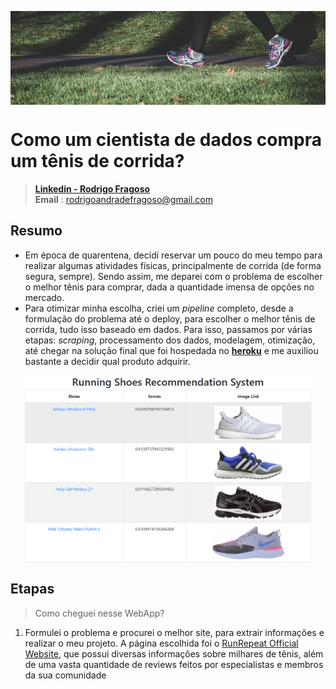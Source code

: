 <a href="https://como-um-ds-compra-um-tenis.herokuapp.com/"><img src="deploy/static/images/corrida.jpg" title="Running Shoes" alt="Running Shoes" height="150" align="center"  ></a>

# Como um cientista de dados compra um tênis de corrida?
> [**Linkedin - Rodrigo Fragoso**](https://www.linkedin.com/in/rodrigo-a-fragoso/) <br/>
> **Email** : rodrigoandradefragoso@gmail.com <br/>

## Resumo

* Em época de quarentena, decidi reservar um pouco do meu tempo para realizar algumas atividades físicas, principalmente de corrida (de forma segura, sempre). Sendo assim, me deparei com o problema de escolher o melhor tênis para comprar, dada a quantidade imensa de opções no mercado.
* Para otimizar minha escolha, criei um *pipeline* completo, desde a formulação do problema até o deploy, para escolher o melhor tênis de corrida, tudo isso baseado em dados. Para isso, passamos por várias etapas: *scraping*, processamento dos dados, modelagem, otimização, até chegar na solução final que foi hospedada no [**heroku**](https://como-um-ds-compra-um-tenis.herokuapp.com/) e me auxiliou bastante a decidir qual produto adquirir.

<p align="center">
<a href="https://como-um-ds-compra-um-tenis.herokuapp.com/"><img src="deploy/static/images/pag.PNG" title="Running Shoes" alt="Running Shoes" height="300" align="center"  ></a>
</p>

## Etapas
> Como cheguei nesse WebApp?

1. Formulei o problema e procurei o melhor site, para extrair informações e realizar o meu projeto. A página escolhida foi o <a href="https://runrepeat.com/" target="_blank">RunRepeat Official Website</a>, que possui diversas informações sobre milhares de tênis, além de uma vasta quantidade de reviews feitos por especialistas e membros da sua comunidade
